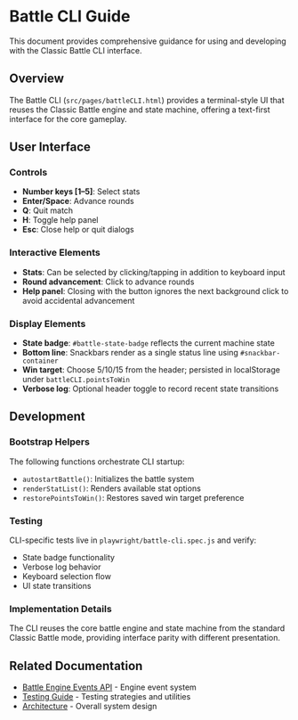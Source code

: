 # Battle CLI Guide

This document provides comprehensive guidance for using and developing with the Classic Battle CLI interface.

## Overview

The Battle CLI (`src/pages/battleCLI.html`) provides a terminal-style UI that reuses the Classic Battle engine and state machine, offering a text-first interface for the core gameplay.

## User Interface

### Controls

- **Number keys [1–5]**: Select stats
- **Enter/Space**: Advance rounds
- **Q**: Quit match
- **H**: Toggle help panel
- **Esc**: Close help or quit dialogs

### Interactive Elements

- **Stats**: Can be selected by clicking/tapping in addition to keyboard input
- **Round advancement**: Click to advance rounds
- **Help panel**: Closing with the button ignores the next background click to avoid accidental advancement

### Display Elements

- **State badge**: `#battle-state-badge` reflects the current machine state
- **Bottom line**: Snackbars render as a single status line using `#snackbar-container`
- **Win target**: Choose 5/10/15 from the header; persisted in localStorage under `battleCLI.pointsToWin`
- **Verbose log**: Optional header toggle to record recent state transitions

## Development

### Bootstrap Helpers

The following functions orchestrate CLI startup:

- `autostartBattle()`: Initializes the battle system
- `renderStatList()`: Renders available stat options
- `restorePointsToWin()`: Restores saved win target preference

### Testing

CLI-specific tests live in `playwright/battle-cli.spec.js` and verify:

- State badge functionality
- Verbose log behavior
- Keyboard selection flow
- UI state transitions

### Implementation Details

The CLI reuses the core battle engine and state machine from the standard Classic Battle mode, providing interface parity with different presentation.

## Related Documentation

- [Battle Engine Events API](./components.md) - Engine event system
- [Testing Guide](./testing-guide.md) - Testing strategies and utilities
- [Architecture](technical/architecture.md) - Overall system design
